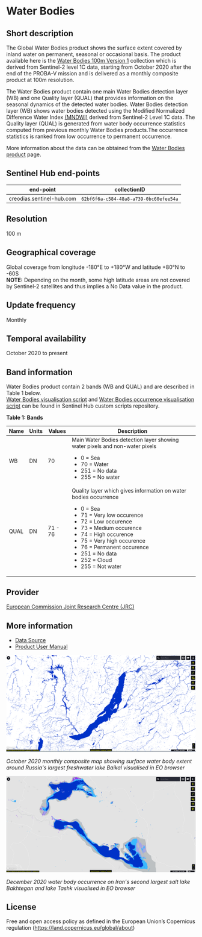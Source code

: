 # Water Bodies 

## Short description
The Global Water Bodies product shows the surface extent covered by inland water on permanent, seasonal or occasional basis. The  product available here is the  [Water Bodies  100m Version 1](https://land.copernicus.eu/global/products/wb) collection which is derived from Sentinel-2 level 1C data, starting from October 2020 after the end of the PROBA-V mission and is delivered as a monthly composite product at 100m resolution.   

The Water Bodies product contain one main Water Bodies detection layer (WB) and one Quality layer (QUAL) that provides information on the seasonal dynamics of the detected water bodies. Water Bodies detection layer (WB) shows water bodies  detected using the Modified Normalized Difference Water Index [(MNDWI)](https://en.wikipedia.org/wiki/Normalized_difference_water_index) derived from Sentinel-2 Level 1C data. The Quality layer (QUAL) is generated from water body occurrence statistics computed from previous monthly Water Bodies products.The occurrence statistics is ranked from low occurrence to permanent occurrence.

More information about the data can be obtained from the [Water Bodies product](https://land.copernicus.eu/global/products/wb) page.

## Sentinel Hub end-points
| end-point  |  collectionID |
|---|---|
|creodias.sentinel-hub.com|`62bf6f6a-c584-48a8-a739-0bc60efee54a`|

## Resolution

100 m

## Geographical coverage

Global coverage from longitude -180°E to +180°W and latitude +80°N to -60S  
**NOTE:** Depending on the month, some high latitude areas are not covered by Sentinel-2 satellites and thus implies a No Data value in the product.

## Update frequency

Monthly

## Temporal availability
October 2020 to present

 
## Band information
Water Bodies product contain 2 bands (WB and QUAL) and are described in Table 1 below.  
[Water Bodies visualisation script](https://custom-scripts.sentinel-hub.com/copernicus_services/water-bodies/) and [Water Bodies occurrence visualisation script](https://custom-scripts.sentinel-hub.com/copernicus_services/water-bodies-occurence/) can be found in Sentinel Hub custom scripts repository.


**Table 1: Bands** 
<table>
  <thead>
    <tr>
      <th>Name</th>
      <th>Units</th>
      <th>Values</th>
	    <th>Description</th>
    </tr>
  </thead>
  <tbody>
    <tr>
      <td>WB </td>
      <td>DN </td>
      <td>70</td>
	    <td> Main Water Bodies detection layer showing water pixels and non-water pixels  
      <ul>
          <li> 0 = Sea </li>
          <li> 70 = Water </li>
          <li> 251 = No data</li>
          <li> 255 = No water </li>
     </ul>
  </td>
    </tr>
    <tr>
      <td> QUAL</td>
      <td> DN </td>
      <td>71 - 76 </td>
	    <td> Quality layer which gives information on water bodies occurrence
      <ul>
          <li>0 = Sea</li>
          <li>71 = Very low occurence</li>
          <li>72 = Low occurence</li>
          <li>73 = Medium occurence</li>
          <li>74 = High occurence</li>
          <li>75 = Very high occurence</li>
          <li>76 = Permanent occurence</li>
          <li>251 = No data</li>
          <li>252 = Cloud</li>
          <li>255 = Not water</li>
        </ul>
      </td>
    </tr>
  </tbody>
</table>  


## Provider

[European Commission Joint Research Centre (JRC)](https://land.copernicus.eu/global/about)

## More information
- [Data Source](https://land.copernicus.vgt.vito.be/PDF/portal/Application.html#Browse;Root=514888;Collection=1000152;Time=NORMAL,NORMAL,-1,,,-1,,)
- [Product User Manual](https://land.copernicus.eu/global/sites/cgls.vito.be/files/products/CGLOPS2_PUM_WB100m_V1_I1.00.pdf)


![Water bodies map Baikal lake ](fig/baikal-water.PNG)

*October 2020 monthly composite map showing surface water body extent around Russia's largest freshwater lake Baikal visualised in EO browser*

![Water occurrence map lake Bakhtegan and Tashk, Iran](fig/Bakhtegan-occurrence.PNG)

*December 2020 water body occurrence on Iran's second largest salt lake Bakhtegan and lake Tashk visualised in EO browser*

## License

Free and open access policy as defined in the European Union’s Copernicus regulation (https://land.copernicus.eu/global/about)

